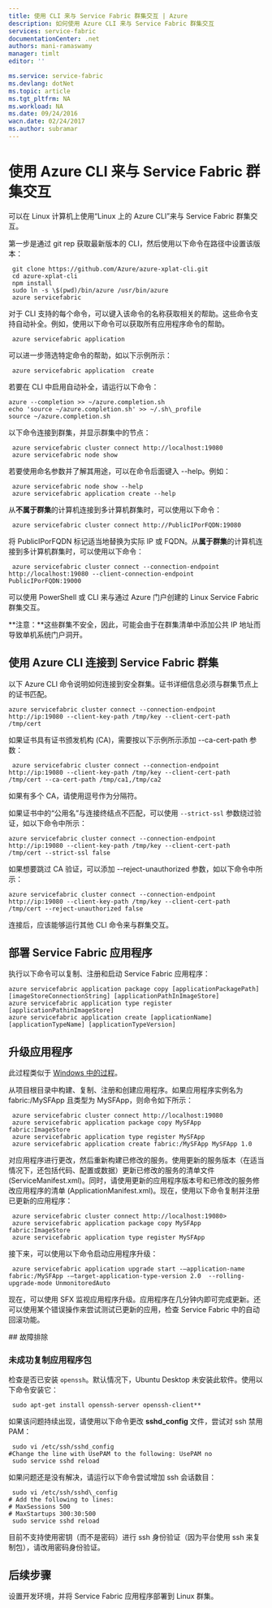 ```yaml
---
title: 使用 CLI 来与 Service Fabric 群集交互 | Azure
description: 如何使用 Azure CLI 来与 Service Fabric 群集交互
services: service-fabric
documentationCenter: .net
authors: mani-ramaswamy
manager: timlt
editor: ''

ms.service: service-fabric
ms.devlang: dotNet
ms.topic: article
ms.tgt_pltfrm: NA
ms.workload: NA
ms.date: 09/24/2016
wacn.date: 02/24/2017
ms.author: subramar
---
```


# 使用 Azure CLI 来与 Service Fabric 群集交互

可以在 Linux 计算机上使用“Linux 上的 Azure CLI”来与 Service Fabric 群集交互。

第一步是通过 git rep 获取最新版本的 CLI，然后使用以下命令在路径中设置该版本：

```
 git clone https://github.com/Azure/azure-xplat-cli.git
 cd azure-xplat-cli
 npm install
 sudo ln -s \$(pwd)/bin/azure /usr/bin/azure
 azure servicefabric
```

对于 CLI 支持的每个命令，可以键入该命令的名称获取相关的帮助。这些命令支持自动补全。例如，使用以下命令可以获取所有应用程序命令的帮助。

```
 azure servicefabric application 
```

可以进一步筛选特定命令的帮助，如以下示例所示：

```
 azure servicefabric application  create
```

若要在 CLI 中启用自动补全，请运行以下命令：

```
azure --completion >> ~/azure.completion.sh
echo 'source ~/azure.completion.sh' >> ~/.sh\_profile
source ~/azure.completion.sh
```

以下命令连接到群集，并显示群集中的节点：

```
 azure servicefabric cluster connect http://localhost:19080
 azure servicefabric node show
```

若要使用命名参数并了解其用途，可以在命令后面键入 --help。例如：

```
 azure servicefabric node show --help
 azure servicefabric application create --help
```

从**不属于群集**的计算机连接到多计算机群集时，可以使用以下命令：

```
 azure servicefabric cluster connect http://PublicIPorFQDN:19080
```

将 PublicIPorFQDN 标记适当地替换为实际 IP 或 FQDN。从**属于群集**的计算机连接到多计算机群集时，可以使用以下命令：

```
 azure servicefabric cluster connect --connection-endpoint http://localhost:19080 --client-connection-endpoint PublicIPorFQDN:19000
```

可以使用 PowerShell 或 CLI 来与通过 Azure 门户创建的 Linux Service Fabric 群集交互。

**注意：**这些群集不安全，因此，可能会由于在群集清单中添加公共 IP 地址而导致单机系统门户洞开。

## 使用 Azure CLI 连接到 Service Fabric 群集

以下 Azure CLI 命令说明如何连接到安全群集。证书详细信息必须与群集节点上的证书匹配。

```
azure servicefabric cluster connect --connection-endpoint http://ip:19080 --client-key-path /tmp/key --client-cert-path /tmp/cert
```

如果证书具有证书颁发机构 (CA)，需要按以下示例所示添加 --ca-cert-path 参数：

```
 azure servicefabric cluster connect --connection-endpoint http://ip:19080 --client-key-path /tmp/key --client-cert-path /tmp/cert --ca-cert-path /tmp/ca1,/tmp/ca2 
```

如果有多个 CA，请使用逗号作为分隔符。

如果证书中的“公用名”与连接终结点不匹配，可以使用 `--strict-ssl` 参数绕过验证，如以下命令中所示：

```
azure servicefabric cluster connect --connection-endpoint http://ip:19080 --client-key-path /tmp/key --client-cert-path /tmp/cert --strict-ssl false 
```

如果想要跳过 CA 验证，可以添加 --reject-unauthorized 参数，如以下命令中所示：

```
azure servicefabric cluster connect --connection-endpoint http://ip:19080 --client-key-path /tmp/key --client-cert-path /tmp/cert --reject-unauthorized false 
```

连接后，应该能够运行其他 CLI 命令来与群集交互。

## 部署 Service Fabric 应用程序

执行以下命令可以复制、注册和启动 Service Fabric 应用程序：

```
azure servicefabric application package copy [applicationPackagePath] [imageStoreConnectionString] [applicationPathInImageStore]
azure servicefabric application type register [applicationPathinImageStore]
azure servicefabric application create [applicationName] [applicationTypeName] [applicationTypeVersion]
```

## 升级应用程序

此过程类似于 [Windows 中的过程](./service-fabric-application-upgrade-tutorial-powershell.md)。

从项目根目录中构建、复制、注册和创建应用程序。如果应用程序实例名为 fabric:/MySFApp 且类型为 MySFApp，则命令如下所示：

```
 azure servicefabric cluster connect http://localhost:19080
 azure servicefabric application package copy MySFApp fabric:ImageStore
 azure servicefabric application type register MySFApp
 azure servicefabric application create fabric:/MySFApp MySFApp 1.0
```

对应用程序进行更改，然后重新构建已修改的服务。使用更新的服务版本（在适当情况下，还包括代码、配置或数据）更新已修改的服务的清单文件 (ServiceManifest.xml)。同时，请使用更新的应用程序版本号和已修改的服务修改应用程序的清单 (ApplicationManifest.xml)。现在，使用以下命令复制并注册已更新的应用程序：

```
 azure servicefabric cluster connect http://localhost:19080>
 azure servicefabric application package copy MySFApp fabric:ImageStore
 azure servicefabric application type register MySFApp
```

接下来，可以使用以下命令启动应用程序升级：

```
 azure servicefabric application upgrade start -–application-name fabric:/MySFApp -–target-application-type-version 2.0  --rolling-upgrade-mode UnmonitoredAuto
```

现在，可以使用 SFX 监视应用程序升级。应用程序在几分钟内即可完成更新。还可以使用某个错误操作来尝试测试已更新的应用，检查 Service Fabric 中的自动回滚功能。

##<a name="troubleshooting"></a> 故障排除

### 未成功复制应用程序包

检查是否已安装 `openssh`。默认情况下，Ubuntu Desktop 未安装此软件。使用以下命令安装它：

```
 sudo apt-get install openssh-server openssh-client**
```

如果该问题持续出现，请使用以下命令更改 **sshd\_config** 文件，尝试对 ssh 禁用 PAM：

```
 sudo vi /etc/ssh/sshd_config
#Change the line with UsePAM to the following: UsePAM no
 sudo service sshd reload
```

如果问题还是没有解决，请运行以下命令尝试增加 ssh 会话数目：

```
 sudo vi /etc/ssh/sshd\_config
# Add the following to lines:
# MaxSessions 500
# MaxStartups 300:30:500
 sudo service sshd reload
```

目前不支持使用密钥（而不是密码）进行 ssh 身份验证（因为平台使用 ssh 来复制包），请改用密码身份验证。

## 后续步骤

设置开发环境，并将 Service Fabric 应用程序部署到 Linux 群集。

<!---HONumber=Mooncake_1121_2016-->